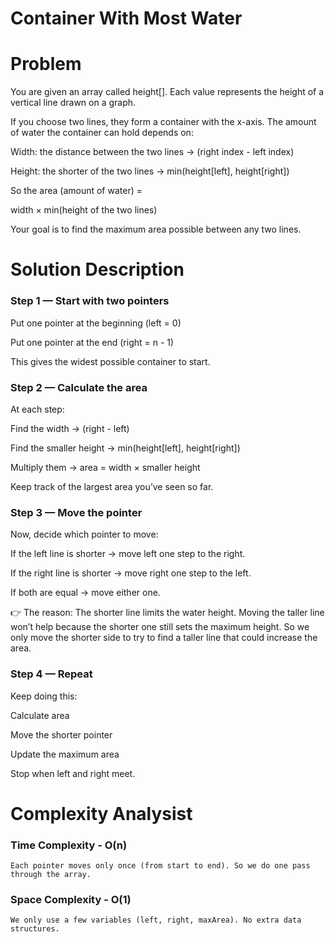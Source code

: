 # Container With Most Water

# Problem

You are given an array called height[].
Each value represents the height of a vertical line drawn on a graph.

If you choose two lines, they form a container with the x-axis.
The amount of water the container can hold depends on:

Width: the distance between the two lines → (right index - left index)

Height: the shorter of the two lines → min(height[left], height[right])

So the area (amount of water) =

width × min(height of the two lines)


Your goal is to find the maximum area possible between any two lines.

# Solution Description

### Step 1 — Start with two pointers

Put one pointer at the beginning (left = 0)

Put one pointer at the end (right = n - 1)

This gives the widest possible container to start.

### Step 2 — Calculate the area

At each step:

Find the width → (right - left)

Find the smaller height → min(height[left], height[right])

Multiply them → area = width × smaller height

Keep track of the largest area you’ve seen so far.

### Step 3 — Move the pointer

Now, decide which pointer to move:

If the left line is shorter → move left one step to the right.

If the right line is shorter → move right one step to the left.

If both are equal → move either one.

👉 The reason:
The shorter line limits the water height.
Moving the taller line won’t help because the shorter one still sets the maximum height.
So we only move the shorter side to try to find a taller line that could increase the area.

### Step 4 — Repeat

Keep doing this:

Calculate area

Move the shorter pointer

Update the maximum area

Stop when left and right meet.


# Complexity Analysist

### Time Complexity - O(n)    
    Each pointer moves only once (from start to end). So we do one pass through the array. 
### Space Complexity - O(1)
    We only use a few variables (left, right, maxArea). No extra data structures.
